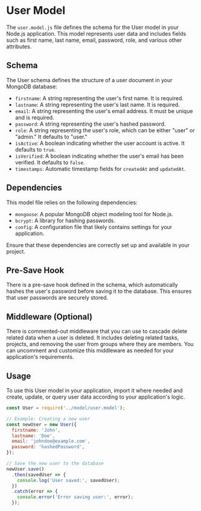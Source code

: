 # User Model

The `user.model.js` file defines the schema for the User model in your Node.js application. This model represents user data and includes fields such as first name, last name, email, password, role, and various other attributes.

## Schema

The User schema defines the structure of a user document in your MongoDB database:

- `firstname`: A string representing the user's first name. It is required.
- `lastname`: A string representing the user's last name. It is required.
- `email`: A string representing the user's email address. It must be unique and is required.
- `password`: A string representing the user's hashed password.
- `role`: A string representing the user's role, which can be either "user" or "admin." It defaults to "user."
- `isActive`: A boolean indicating whether the user account is active. It defaults to `true`.
- `isVerified`: A boolean indicating whether the user's email has been verified. It defaults to `false`.
- `timestamps`: Automatic timestamp fields for `createdAt` and `updatedAt`.

## Dependencies

This model file relies on the following dependencies:

- `mongoose`: A popular MongoDB object modeling tool for Node.js.
- `bcrypt`: A library for hashing passwords.
- `config`: A configuration file that likely contains settings for your application.

Ensure that these dependencies are correctly set up and available in your project.

## Pre-Save Hook

There is a pre-save hook defined in the schema, which automatically hashes the user's password before saving it to the database. This ensures that user passwords are securely stored.

## Middleware (Optional)

There is commented-out middleware that you can use to cascade delete related data when a user is deleted. It includes deleting related tasks, projects, and removing the user from groups where they are members. You can uncomment and customize this middleware as needed for your application's requirements.

## Usage

To use this User model in your application, import it where needed and create, update, or query user data according to your application's logic.

```javascript
const User = require('../model/user.model');

// Example: Creating a new user
const newUser = new User({
  firstname: 'John',
  lastname: 'Doe',
  email: 'johndoe@example.com',
  password: 'hashedPassword',
});

// Save the new user to the database
newUser.save()
  .then(savedUser => {
    console.log('User saved:', savedUser);
  })
  .catch(error => {
    console.error('Error saving user:', error);
  });

